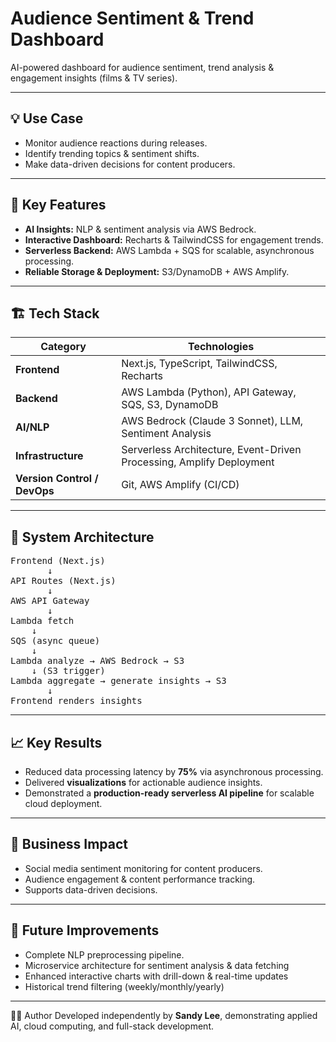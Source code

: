 # Audience Sentiment & Trend Dashboard

AI-powered dashboard for audience sentiment, trend analysis & engagement insights (films & TV series).


---

## 💡 Use Case
* Monitor audience reactions during releases.
* Identify trending topics & sentiment shifts.
* Make data-driven decisions for content producers.

---

## 🧩 Key Features

* **AI Insights:** NLP & sentiment analysis via AWS Bedrock.
* **Interactive Dashboard:** Recharts & TailwindCSS for engagement trends.
* **Serverless Backend:** AWS Lambda + SQS for scalable, asynchronous processing.
* **Reliable Storage & Deployment:** S3/DynamoDB + AWS Amplify.

---

## 🏗️ Tech Stack

| Category | Technologies |
|-----------|---------------|
| **Frontend** | Next.js, TypeScript, TailwindCSS, Recharts |
| **Backend** | AWS Lambda (Python), API Gateway, SQS, S3, DynamoDB |
| **AI/NLP** | AWS Bedrock (Claude 3 Sonnet), LLM, Sentiment Analysis |
| **Infrastructure** | Serverless Architecture, Event-Driven Processing, Amplify Deployment |
| **Version Control / DevOps** | Git, AWS Amplify (CI/CD) |

---

## 🧠 System Architecture

<pre>
Frontend (Next.js)
       ↓
API Routes (Next.js)
       ↓
AWS API Gateway
       ↓
Lambda fetch
    ↓
SQS (async queue)
    ↓
Lambda analyze → AWS Bedrock → S3
    ↓ (S3 trigger)
Lambda aggregate → generate insights → S3
       ↓
Frontend renders insights
</pre>

---

## 📈 Key Results
* Reduced data processing latency by **75%** via asynchronous processing.
* Delivered **visualizations** for actionable audience insights.
* Demonstrated a **production-ready serverless AI pipeline** for scalable cloud deployment.

---

## 💼 Business Impact
* Social media sentiment monitoring for content producers.
* Audience engagement & content performance tracking.
* Supports data-driven decisions.

---

## 🤖 Future Improvements
* Complete NLP preprocessing pipeline.
* Microservice architecture for sentiment analysis & data fetching
* Enhanced interactive charts with drill-down & real-time updates
* Historical trend filtering (weekly/monthly/yearly)

---

🧑‍💻 Author
Developed independently by **Sandy Lee**, demonstrating applied AI, cloud computing, and full-stack development.


